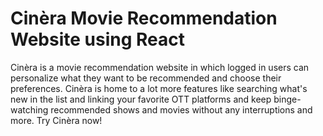 # Cinèra Movie Recommendation Website using React

Cinèra is a movie recommendation website in which logged in users can personalize what they want to be recommended and choose their preferences. Cinèra is home to a lot more features like searching what's new in the list and linking your favorite OTT platforms and keep binge-watching recommended shows and movies without any interruptions and more. Try Cinèra now!
